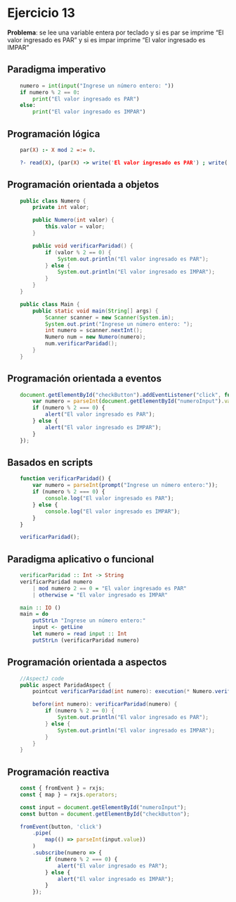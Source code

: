 # Ejercicio 13

**Problema**: se lee una variable entera por teclado y si es par se imprime “El valor ingresado es PAR” y si es impar imprime “El valor ingresado es IMPAR”
## Paradigma imperativo
```python
    numero = int(input("Ingrese un número entero: "))
    if numero % 2 == 0:
        print("El valor ingresado es PAR")
    else:
        print("El valor ingresado es IMPAR")
```
## Programación lógica
```prolog
    par(X) :- X mod 2 =:= 0.

    ?- read(X), (par(X) -> write('El valor ingresado es PAR') ; write('El valor ingresado es IMPAR')).
```
## Programación orientada a objetos
```Java
    public class Numero {
        private int valor;

        public Numero(int valor) {
            this.valor = valor;
        }

        public void verificarParidad() {
            if (valor % 2 == 0) {
                System.out.println("El valor ingresado es PAR");
            } else {
                System.out.println("El valor ingresado es IMPAR");
            }
        }
    }

    public class Main {
        public static void main(String[] args) {
            Scanner scanner = new Scanner(System.in);
            System.out.print("Ingrese un número entero: ");
            int numero = scanner.nextInt();
            Numero num = new Numero(numero);
            num.verificarParidad();
        }
    }
```
## Programación orientada a eventos
```JavaScript
    document.getElementById("checkButton").addEventListener("click", function() {
        var numero = parseInt(document.getElementById("numeroInput").value);
        if (numero % 2 === 0) {
            alert("El valor ingresado es PAR");
        } else {
            alert("El valor ingresado es IMPAR");
        }
    });
```
## Basados en scripts
```JavaScript
    function verificarParidad() {
        var numero = parseInt(prompt("Ingrese un número entero:"));
        if (numero % 2 === 0) {
            console.log("El valor ingresado es PAR");
        } else {
            console.log("El valor ingresado es IMPAR");
        }
    }

    verificarParidad();
```
## Paradigma aplicativo o funcional
```Haskell
    verificarParidad :: Int -> String
    verificarParidad numero
        | mod numero 2 == 0 = "El valor ingresado es PAR"
        | otherwise = "El valor ingresado es IMPAR"

    main :: IO ()
    main = do
        putStrLn "Ingrese un número entero:"
        input <- getLine
        let numero = read input :: Int
        putStrLn (verificarParidad numero)
```
## Programación orientada a aspectos
```Java
    //AspectJ code
    public aspect ParidadAspect {
        pointcut verificarParidad(int numero): execution(* Numero.verificarParidad(..)) && args(numero);

        before(int numero): verificarParidad(numero) {
            if (numero % 2 == 0) {
                System.out.println("El valor ingresado es PAR");
            } else {
                System.out.println("El valor ingresado es IMPAR");
            }
        }
    }
```
## Programación reactiva 
```JavaScript
    const { fromEvent } = rxjs;
    const { map } = rxjs.operators;

    const input = document.getElementById("numeroInput");
    const button = document.getElementById("checkButton");

    fromEvent(button, 'click')
        .pipe(
            map(() => parseInt(input.value))
        )
        .subscribe(numero => {
            if (numero % 2 === 0) {
                alert("El valor ingresado es PAR");
            } else {
                alert("El valor ingresado es IMPAR");
            }
        });
```